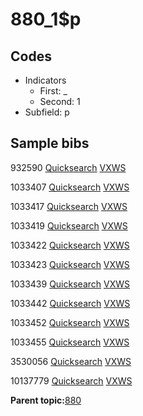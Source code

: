 # 880\_1$p

## Codes

-   Indicators
    -   First: \_
    -   Second: 1
-   Subfield: p

## Sample bibs

932590 [Quicksearch](https://search.library.yale.edu/catalog/932590) [VXWS](http://prodorbis.library.yale.edu:7014/vxws/GetHoldingsService?bibId=932590)

1033407 [Quicksearch](https://search.library.yale.edu/catalog/1033407) [VXWS](http://prodorbis.library.yale.edu:7014/vxws/GetHoldingsService?bibId=1033407)

1033417 [Quicksearch](https://search.library.yale.edu/catalog/1033417) [VXWS](http://prodorbis.library.yale.edu:7014/vxws/GetHoldingsService?bibId=1033417)

1033419 [Quicksearch](https://search.library.yale.edu/catalog/1033419) [VXWS](http://prodorbis.library.yale.edu:7014/vxws/GetHoldingsService?bibId=1033419)

1033422 [Quicksearch](https://search.library.yale.edu/catalog/1033422) [VXWS](http://prodorbis.library.yale.edu:7014/vxws/GetHoldingsService?bibId=1033422)

1033423 [Quicksearch](https://search.library.yale.edu/catalog/1033423) [VXWS](http://prodorbis.library.yale.edu:7014/vxws/GetHoldingsService?bibId=1033423)

1033439 [Quicksearch](https://search.library.yale.edu/catalog/1033439) [VXWS](http://prodorbis.library.yale.edu:7014/vxws/GetHoldingsService?bibId=1033439)

1033442 [Quicksearch](https://search.library.yale.edu/catalog/1033442) [VXWS](http://prodorbis.library.yale.edu:7014/vxws/GetHoldingsService?bibId=1033442)

1033452 [Quicksearch](https://search.library.yale.edu/catalog/1033452) [VXWS](http://prodorbis.library.yale.edu:7014/vxws/GetHoldingsService?bibId=1033452)

1033455 [Quicksearch](https://search.library.yale.edu/catalog/1033455) [VXWS](http://prodorbis.library.yale.edu:7014/vxws/GetHoldingsService?bibId=1033455)

3530056 [Quicksearch](https://search.library.yale.edu/catalog/3530056) [VXWS](http://prodorbis.library.yale.edu:7014/vxws/GetHoldingsService?bibId=3530056)

10137779 [Quicksearch](https://search.library.yale.edu/catalog/10137779) [VXWS](http://prodorbis.library.yale.edu:7014/vxws/GetHoldingsService?bibId=10137779)

**Parent topic:**[880](../../tags/880/880.md)

